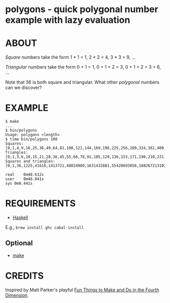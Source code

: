 # polygons - quick polygonal number example with lazy evaluation

# ABOUT

*Square* numbers take the form 1 * 1 = 1, 2 * 2 = 4, 3 * 3 = 9, ...

*Triangular* numbers take the form 0 + 1 = 1, 0 + 1 + 2 = 3, 0 + 1 + 2 + 3 = 6, ...

Note that 36 is both square and triangular. What other *polygonal* numbers can we discover?

# EXAMPLE

```
$ make
...
$ bin/polygons
Usage: polygons <length>
$ time bin/polygons 100
Squares: [0,1,4,9,16,25,36,49,64,81,100,121,144,169,196,225,256,289,324,361,400,441,484,529,576,625,676,729,784,841,900,961,1024,1089,1156,1225,1296,1369,1444,1521,1600,1681,1764,1849,1936,2025,2116,2209,2304,2401,2500,2601,2704,2809,2916,3025,3136,3249,3364,3481,3600,3721,3844,3969,4096,4225,4356,4489,4624,4761,4900,5041,5184,5329,5476,5625,5776,5929,6084,6241,6400,6561,6724,6889,7056,7225,7396,7569,7744,7921,8100,8281,8464,8649,8836,9025,9216,9409,9604,9801]
Triangles: [0,1,3,6,10,15,21,28,36,45,55,66,78,91,105,120,136,153,171,190,210,231,253,276,300,325,351,378,406,435,465,496,528,561,595,630,666,703,741,780,820,861,903,946,990,1035,1081,1128,1176,1225,1275,1326,1378,1431,1485,1540,1596,1653,1711,1770,1830,1891,1953,2016,2080,2145,2211,2278,2346,2415,2485,2556,2628,2701,2775,2850,2926,3003,3081,3160,3240,3321,3403,3486,3570,3655,3741,3828,3916,4005,4095,4186,4278,4371,4465,4560,4656,4753,4851,4950]
Squares and triangles: [0,1,36,1225,41616,1413721,48024900,1631432881,55420693056,1882672131025,63955431761796,2172602007770041,7263325169820736,8690408031080164,10245401755863184,17380816062160329,19553418069930369,29053300679282944,31843510970040004,34761632124320656,37807664142124900,40981607023452736,43707861882448009,44283460768304164,47115680456192089,50651409893459761,54315050194251025,58106601358565881,65369926528386624,69523264248641316,73804512832419600,78213672279721476,82750742590546944,96276052056630625,101302819786919521,106457498380732009,111740087838068089,116213202717131776,121729667866884100,127374043880160016,133146330756959524,139046528497282624,145074637101129316,150165360263180025,151230656568499600,156427344559442961,157514586899393476,162817239719229489,163926428093810944,169335045742539609,174831447529792036,175980762629373321,177133843073216656,181583129245518400,182754390379730625,188462721824768356,189655928993611521,195470225267541904,202605639573839044,203842738811944089,209868964743659776,211128010016395761,215982974813899225,217260200777004100,223480175676136201,224779347673872016,231105287401896769,232426405434263524,238858309991180929,240201374058178624,246739243443988681,253364896968322500,254748087760320025,256135043896579600,261479706113546496,262884842940174961,269722426122294084,271149508983553489,278093056994565264,279542085890455609,286591598730360036,295218051329678400,296710972294830625,302461313136999241,303972414792520356,305487281792303521,311321641428733849,312854689118885904,314391502153300009,320309880583992049,321864874308775044,329426030602773841,331002970362187776,337074971035296400,338670091485079225,348042063230908201,355902933321216064,357541945840260769,359184723703567524,367169739313136929]

real	0m48.612s
user	0m48.041s
sys	0m0.441s
```

# REQUIREMENTS

* [Haskell](https://www.haskell.org/)

E.g., `brew install ghc cabal-install`

## Optional

* [make](https://www.gnu.org/software/make/make.html)

# CREDITS

Inspired by Matt Parker's playful [Fun Things to Make and Do in the Fourth Dimension](http://www.amazon.com/gp/product/0374535639).
